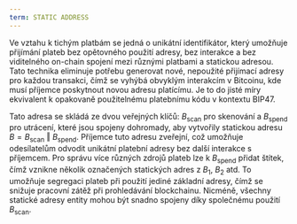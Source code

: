 ```yaml
---
term: STATIC ADDRESS
---
```


Ve vztahu k tichým platbám se jedná o unikátní identifikátor, který umožňuje přijímání plateb bez opětovného použití adresy, bez interakce a bez viditelného on-chain spojení mezi různými platbami a statickou adresou. Tato technika eliminuje potřebu generovat nové, nepoužité přijímací adresy pro každou transakci, čímž se vyhýbá obvyklým interakcím v Bitcoinu, kde musí příjemce poskytnout novou adresu platícímu. Je to do jisté míry ekvivalent k opakovaně použitelnému platebnímu kódu v kontextu BIP47.

Tato adresa se skládá ze dvou veřejných klíčů: $B_{\text{scan}}$ pro skenování a $B_{\text{spend}}$ pro utrácení, které jsou spojeny dohromady, aby vytvořily statickou adresu $B = B_{\text{scan}} \text{ ‖ } B_{\text{spend}}$. Příjemce tuto adresu zveřejní, což umožňuje odesílatelům odvodit unikátní platební adresy bez další interakce s příjemcem. Pro správu více různých zdrojů plateb lze k $B_{\text{spend}}$ přidat štítek, čímž vznikne několik označených statických adres z $B_1$, $B_2$ atd. To umožňuje segregaci plateb při použití jediné základní adresy, čímž se snižuje pracovní zátěž při prohledávání blockchainu. Nicméně, všechny statické adresy entity mohou být snadno spojeny díky společnému použití $B_{\text{scan}}$.